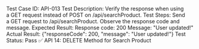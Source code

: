 Test Case ID: API-013
Test Description: Verify the response when using a GET request instead of POST on /api/searchProduct.
Test Steps:
Send a GET request to /api/searchProduct.
Observe the response code and message.
Expected Result:
Response code: 200
Message: "User updated!"
Actual Result:
{"responseCode": 200, "message": "User updated!"}
Test Status: Pass
✅ API 14: DELETE Method for Search Product
